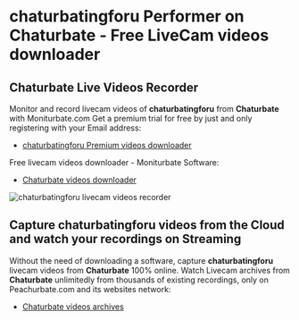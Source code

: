 # chaturbatingforu Performer on Chaturbate - Free LiveCam videos downloader

## Chaturbate Live Videos Recorder

Monitor and record livecam videos of **chaturbatingforu** from **Chaturbate** with Moniturbate.com
Get a premium trial for free by just and only registering with your Email address:
* [chaturbatingforu Premium videos downloader](https://moniturbate.com/request-demo-licence-key.html)

Free livecam videos downloader - Moniturbate Software:
* [Chaturbate videos downloader](https://moniturbate.com/moniturbate-download-software.html)

![chaturbatingforu livecam videos recorder](https://peachurnet.com/templates/moniturbate-software.png)


## Capture chaturbatingforu videos from the Cloud and watch your recordings on Streaming

Without the need of downloading a software, capture **chaturbatingforu** livecam videos from **Chaturbate** 100% online.
Watch Livecam archives from **Chaturbate** unlimitedly from thousands of existing recordings, only on Peachurbate.com and its websites network:
* [Chaturbate videos archives](https://peachurnet.com/)